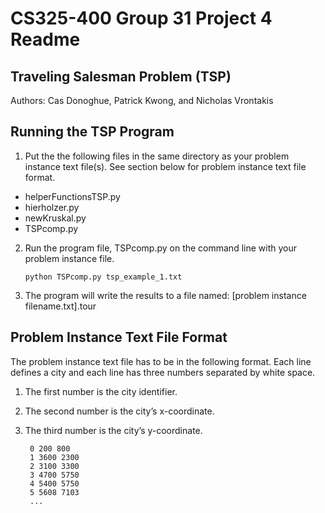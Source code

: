 # CS325-400 Group 31 Project 4 Readme
## Traveling Salesman Problem (TSP)
Authors: Cas Donoghue, Patrick Kwong, and Nicholas Vrontakis

## Running the TSP Program
1. Put the the following files in the same directory as your problem instance text file(s). See section below for problem instance text file format.
 * helperFunctionsTSP.py
 * hierholzer.py
 * newKruskal.py
 * TSPcomp.py

2. Run the program file, TSPcomp.py on the command line with your problem instance file.

   ```
   python TSPcomp.py tsp_example_1.txt
   ```
3. The program will write the results to a file named: [problem instance filename.txt].tour

## Problem Instance Text File Format
The problem instance text file has to be in the following format. Each line defines a city and each line has three numbers separated by white space.

1. The first number is the city identifier.
2. The second number is the city’s x-coordinate.
3. The third number is the city’s y-coordinate.

   ```
    0 200 800
	1 3600 2300
	2 3100 3300
	3 4700 5750
	4 5400 5750
	5 5608 7103
	...
   ```